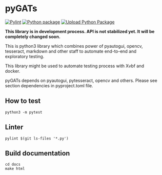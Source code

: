 # pyGATs

[![Pylint](https://github.com/IntegraSDL/pygats/actions/workflows/pylint.yml/badge.svg)](https://github.com/IntegraSDL/pygats/actions/workflows/pylint.yml)
[![Python package](https://github.com/IntegraSDL/pygats/actions/workflows/python-package.yml/badge.svg)](https://github.com/IntegraSDL/pygats/actions/workflows/python-package.yml)
[![Upload Python Package](https://github.com/IntegraSDL/pygats/actions/workflows/python-publish.yml/badge.svg)](https://github.com/IntegraSDL/pygats/actions/workflows/python-publish.yml)

**This library is in development process. API is not stabilized yet. It will
be completely changed soon.**


This is python3 library which combines power of pyautogui, opencv, tesseract, 
markdown and other staff to automate end-to-end and exploratory testing.

This library might be used to automate testing process with Xvbf and docker.

pyGATs depends on pyautogui, pytesseract, opencv and others. Please see section
dependencies in pyproject.toml file.


## How to test

```
python3 -m pytest
```

## Linter

```
pylint $(git ls-files '*.py')
```
## Build documentation

```
cd docs
make html
```
